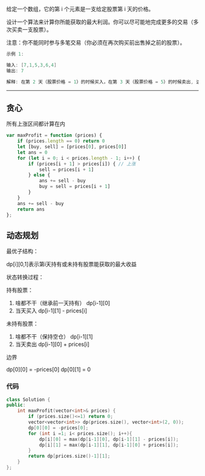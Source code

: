 给定一个数组，它的第 i 个元素是一支给定股票第 i 天的价格。

设计一个算法来计算你所能获取的最大利润。你可以尽可能地完成更多的交易（多次买卖一支股票）。

注意：你不能同时参与多笔交易（你必须在再次购买前出售掉之前的股票）。

```cpp
示例 1:

输入: [7,1,5,3,6,4]
输出: 7

解释: 在第 2 天（股票价格 = 1）的时候买入，在第 3 天（股票价格 = 5）的时候卖出, 这笔交易所能获得利润 = 5-1 = 4 。 随后，在第 4 天（股票价格 = 3）的时候买入，在第 5 天（股票价格 = 6）的时候卖出, 这笔交易所能获得利润 = 6-3 = 3 。
```

---

## 贪心

所有上涨区间都计算在内

```javascript
var maxProfit = function (prices) {
    if (prices.length == 0) return 0
    let [buy, sell] = [prices[0], prices[0]]
    let ans = 0
    for (let i = 0; i < prices.length - 1; i++) {
        if (prices[i + 1] > prices[i]) { // 上涨
            sell = prices[i + 1]
        } else {
            ans += sell - buy
            buy = sell = prices[i + 1]
        }
    }
    ans += sell - buy
    return ans
};
```

## 动态规划

最优子结构：

dp[i][0,1]表示第i天持有或未持有股票能获取的最大收益

状态转换过程：

持有股票：

1. 啥都不干（继承前一天持有） dp[i-1][0]
2. 当天买入 dp[i-1][1] - prices[i]

未持有股票：

1. 啥都不干（保持空仓） dp[i-1][1]
2. 当天卖出 dp[i-1][0] + prices[i]

边界

dp[0][0] = -prices[0]
dp[0][1] = 0

### 代码

```cpp
class Solution {
public:
    int maxProfit(vector<int>& prices) {
        if (prices.size()<=1) return 0;
        vector<vector<int>> dp(prices.size(), vector<int>(2, 0));
        dp[0][0] = -prices[0];
        for (int i =1; i< prices.size(); i++){
            dp[i][0] = max(dp[i-1][0], dp[i-1][1] - prices[i]);
            dp[i][1] = max(dp[i-1][1], dp[i-1][0] + prices[i]);
        }
        return dp[prices.size()-1][1];
    }
};
```
